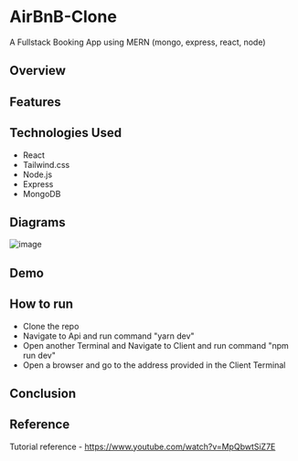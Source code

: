 # AirBnB-Clone
A Fullstack Booking App using MERN (mongo, express, react, node)
 
## Overview

## Features

## Technologies Used
- React
- Tailwind.css
- Node.js
- Express
- MongoDB

## Diagrams
![image](https://user-images.githubusercontent.com/33766593/222309330-919c88b8-3c9d-44b6-8f06-3d1d759a81bb.png)


## Demo

## How to run
- Clone the repo 
- Navigate to Api and run command "yarn dev"
- Open another Terminal and Navigate to Client and run command "npm run dev"
- Open a browser and go to the address provided in the Client Terminal

## Conclusion

## Reference
Tutorial reference - https://www.youtube.com/watch?v=MpQbwtSiZ7E
